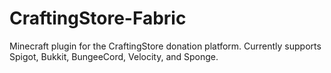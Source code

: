 # CraftingStore-Fabric
Minecraft plugin for the CraftingStore donation platform. Currently supports Spigot, Bukkit, BungeeCord, Velocity, and Sponge.
